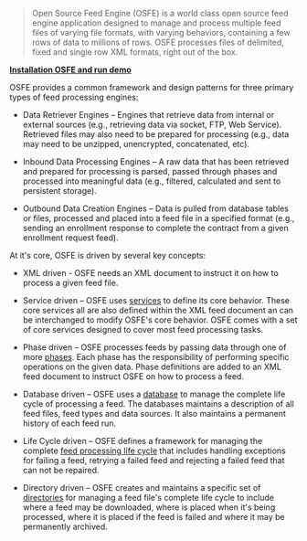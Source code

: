 > Open Source Feed Engine (OSFE) is a world class open source feed engine application designed to manage and process multiple feed files of varying file formats, with varying behaviors, containing a few rows of data to millions of rows. OSFE processes files of delimited, fixed and single row XML formats, right out of the box.

**[Installation OSFE and run demo](http://code.google.com/p/open-source-feed-engine/wiki/OSFE_INSTALL)**

OSFE provides a common framework and design patterns for three primary types of feed processing engines:

  * Data Retriever Engines – Engines that retrieve data from internal or external sources (e.g., retrieving data via socket, FTP, Web Service). Retrieved files may also need to be prepared for processing (e.g., data may need to be unzipped, unencrypted, concatenated, etc).

  * Inbound Data Processing Engines – A raw data that has been retrieved and prepared for processing is parsed, passed through phases and processed into meaningful data (e.g., filtered, calculated and sent to persistent storage).

  * Outbound Data Creation Engines – Data is pulled from database tables or files, processed and placed into a feed file in a specified format (e.g., sending an enrollment response to complete the contract from a given enrollment request feed).

At it's core,  OSFE is driven by several key concepts:

  * XML driven -  OSFE needs an XML document to instruct it on how to process a given feed file.

  * Service driven – OSFE uses [services](http://code.google.com/p/open-source-feed-engine/wiki/ServiceOverview) to define its core behavior. These core services all are also defined within the XML feed document an can be interchanged to modify OSFE's core behavior. OSFE comes with a set of core services designed to cover most feed processing tasks.

  * Phase driven – OSFE processes feeds by passing data through one of more [phases](http://code.google.com/p/open-source-feed-engine/wiki/PhaseOverview).  Each phase has the responsibility of performing specific operations on the given data. Phase definitions are added to an XML feed document to instruct OSFE on how to process a feed.

  * Database driven – OSFE uses a [database](http://code.google.com/p/open-source-feed-engine/wiki/OSFEDB) to manage the complete life cycle of processing a feed. The databases maintains a description of all feed files, feed types and data sources. It also maintains a permanent history of each feed run.

  * Life Cycle driven – OSFE defines a framework for managing the complete [feed processing life cycle](http://code.google.com/p/open-source-feed-engine/wiki/FeedProcessingLifeCycle) that includes handling exceptions for failing a feed, retrying a failed feed and rejecting a failed feed that can not be repaired.

  * Directory driven – OSFE creates and maintains a specific set of [directories](http://code.google.com/p/open-source-feed-engine/wiki/FeedDirectoryStructure) for managing a feed file's complete life cycle to include where a feed may be downloaded, where is placed when it's being processed, where it is placed if the feed is failed and where it may be permanently archived.
